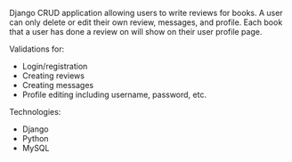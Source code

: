 Django CRUD application allowing users to write reviews for books. A user can only delete or edit their own review, messages, and profile. Each book that a user has done a review on will show on their user profile page. 

Validations for:
- Login/registration
- Creating reviews
- Creating messages
- Profile editing including username, password, etc.

Technologies:
- Django
- Python
- MySQL
